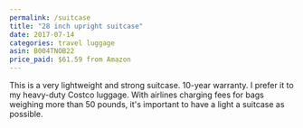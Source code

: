 ```yaml
---
permalink: /suitcase
title: "28 inch upright suitcase"
date: 2017-07-14
categories: travel luggage
asin: B004TNOB22
price_paid: $61.59 from Amazon
---
```


This is a very lightweight and strong suitcase. 10-year warranty. I prefer it
to my heavy-duty Costco luggage. With airlines charging fees for bags weighing
more than 50 pounds, it's important to have a light a suitcase as possible.
